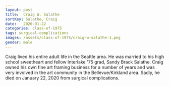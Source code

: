 ```yaml
---
layout: post
title:  Craig W. Salathe
sortKey: Salathe, Craig
date:   2020-01-22
categories: class-of-1975
tags: surgical-complications
images: /assets/class-of-1975/craig-w-salathe-1.png
gender: male
---
```

Craig lived his entire adult life in the Seattle area. He was married to his high school sweetheart and fellow Interlake '75 grad, Sandy Brack Salathe. Craig owned his own fine art framing business for a number of years and was very involved in the art community in the Bellevue/Kirkland area. Sadly, he died on January 22, 2020 from surgical complications.
